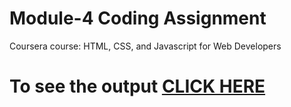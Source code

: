 

# Module-4 Coding Assignment

Coursera course: HTML, CSS, and Javascript for Web Developers

# To see the output [CLICK HERE](https://sjaspreet4745.github.io/module-4/index.html)

